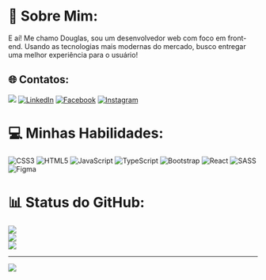 # 💫 Sobre Mim:
E aí! Me chamo Douglas, sou um desenvolvedor web com foco em front-end. Usando as tecnologias mais modernas do mercado, busco entregar uma melhor experiência para o usuário!


## 🌐 Contatos:
<a href = "mailto:contato.douglasrufinosilva@gmail.com"> <img src="https://img.shields.io/badge/-Gmail-%23333.svg?logo=gmail&logoColor=red" target="_blank"></a>
[![LinkedIn](https://img.shields.io/badge/LinkedIn-%230077B5.svg?logo=linkedin&logoColor=white)](https://linkedin.com/in/douglas-rufino-496a39248/) 
[![Facebook](https://img.shields.io/badge/Facebook-%231877F2.svg?logo=Facebook&logoColor=white)](https://facebook.com/douglas.rufino.9883) 
[![Instagram](https://img.shields.io/badge/Instagram-%23E4405F.svg?logo=Instagram&logoColor=white)](https://instagram.com/douglass_rufino_/) 


# 💻 Minhas Habilidades:
![CSS3](https://img.shields.io/badge/css3-%231572B6.svg?style=flat&logo=css3&logoColor=white) 
![HTML5](https://img.shields.io/badge/html5-%23E34F26.svg?style=flat&logo=html5&logoColor=white) 
![JavaScript](https://img.shields.io/badge/javascript-%23323330.svg?style=flat&logo=javascript&logoColor=%23F7DF1E) 
![TypeScript](https://img.shields.io/badge/typescript-%23007ACC.svg?style=flat&logo=typescript&logoColor=white) 
![Bootstrap](https://img.shields.io/badge/bootstrap-%238511FA.svg?style=flat&logo=bootstrap&logoColor=white) 
![React](https://img.shields.io/badge/react-%2320232a.svg?style=flat&logo=react&logoColor=%2361DAFB) 
![SASS](https://img.shields.io/badge/SASS-hotpink.svg?style=flat&logo=SASS&logoColor=white) 
![Figma](https://img.shields.io/badge/figma-%23F24E1E.svg?style=flat&logo=figma&logoColor=white) 


# 📊 Status do GitHub:
![](https://github-readme-stats.vercel.app/api?username=douglasrufinosilva&theme=nightowl&hide_border=false&include_all_commits=false&count_private=false)<br/>
![](https://github-readme-streak-stats.herokuapp.com/?user=douglasrufinosilva&theme=nightowl&hide_border=false)<br/>
![](https://github-readme-stats.vercel.app/api/top-langs/?username=douglasrufinosilva&theme=nightowl&hide_border=false&include_all_commits=false&count_private=false&layout=compact)

---
[![](https://visitcount.itsvg.in/api?id=douglasrufinosilva&icon=0&color=0)](https://visitcount.itsvg.in)
